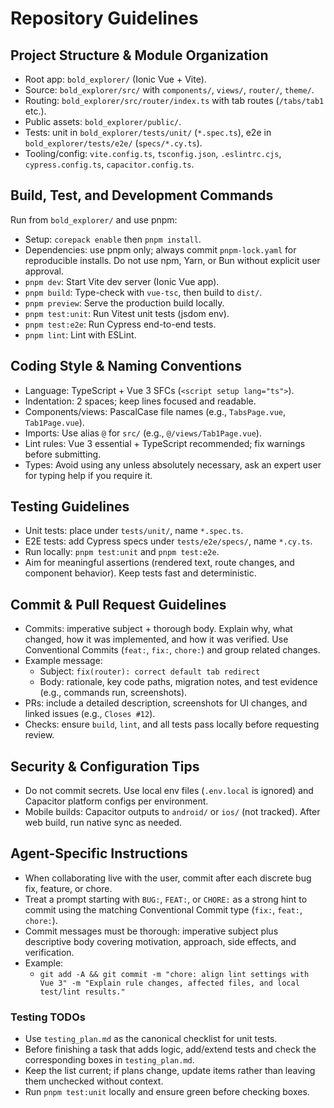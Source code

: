 # Repository Guidelines

## Project Structure & Module Organization

- Root app: `bold_explorer/` (Ionic Vue + Vite).
- Source: `bold_explorer/src/` with `components/`, `views/`, `router/`, `theme/`.
- Routing: `bold_explorer/src/router/index.ts` with tab routes (`/tabs/tab1` etc.).
- Public assets: `bold_explorer/public/`.
- Tests: unit in `bold_explorer/tests/unit/` (`*.spec.ts`), e2e in `bold_explorer/tests/e2e/` (`specs/*.cy.ts`).
- Tooling/config: `vite.config.ts`, `tsconfig.json`, `.eslintrc.cjs`, `cypress.config.ts`, `capacitor.config.ts`.

## Build, Test, and Development Commands

Run from `bold_explorer/` and use pnpm:

- Setup: `corepack enable` then `pnpm install`.
- Dependencies: use pnpm only; always commit `pnpm-lock.yaml` for reproducible installs. Do not use npm, Yarn, or Bun without explicit user approval.
- `pnpm dev`: Start Vite dev server (Ionic Vue app).
- `pnpm build`: Type-check with `vue-tsc`, then build to `dist/`.
- `pnpm preview`: Serve the production build locally.
- `pnpm test:unit`: Run Vitest unit tests (jsdom env).
- `pnpm test:e2e`: Run Cypress end-to-end tests.
- `pnpm lint`: Lint with ESLint.

## Coding Style & Naming Conventions

- Language: TypeScript + Vue 3 SFCs (`<script setup lang="ts">`).
- Indentation: 2 spaces; keep lines focused and readable.
- Components/views: PascalCase file names (e.g., `TabsPage.vue`, `Tab1Page.vue`).
- Imports: Use alias `@` for `src/` (e.g., `@/views/Tab1Page.vue`).
- Lint rules: Vue 3 essential + TypeScript recommended; fix warnings before submitting.
- Types: Avoid using any unless absolutely necessary, ask an expert user for typing help if you require it.

## Testing Guidelines

- Unit tests: place under `tests/unit/`, name `*.spec.ts`.
- E2E tests: add Cypress specs under `tests/e2e/specs/`, name `*.cy.ts`.
- Run locally: `pnpm test:unit` and `pnpm test:e2e`.
- Aim for meaningful assertions (rendered text, route changes, and component behavior). Keep tests fast and deterministic.

## Commit & Pull Request Guidelines

- Commits: imperative subject + thorough body. Explain why, what changed, how it was implemented, and how it was verified. Use Conventional Commits (`feat:`, `fix:`, `chore:`) and group related changes.
- Example message:
  - Subject: `fix(router): correct default tab redirect`
  - Body: rationale, key code paths, migration notes, and test evidence (e.g., commands run, screenshots).
- PRs: include a detailed description, screenshots for UI changes, and linked issues (e.g., `Closes #12`).
- Checks: ensure `build`, `lint`, and all tests pass locally before requesting review.

## Security & Configuration Tips

- Do not commit secrets. Use local env files (`.env.local` is ignored) and Capacitor platform configs per environment.
- Mobile builds: Capacitor outputs to `android/` or `ios/` (not tracked). After web build, run native sync as needed.

## Agent-Specific Instructions

- When collaborating live with the user, commit after each discrete bug fix, feature, or chore.
- Treat a prompt starting with `BUG:`, `FEAT:`, or `CHORE:` as a strong hint to commit using the matching Conventional Commit type (`fix:`, `feat:`, `chore:`).
- Commit messages must be thorough: imperative subject plus descriptive body covering motivation, approach, side effects, and verification.
- Example:
  - `git add -A && git commit -m "chore: align lint settings with Vue 3" -m "Explain rule changes, affected files, and local test/lint results."`

### Testing TODOs
- Use `testing_plan.md` as the canonical checklist for unit tests.
- Before finishing a task that adds logic, add/extend tests and check the corresponding boxes in `testing_plan.md`.
- Keep the list current; if plans change, update items rather than leaving them unchecked without context.
- Run `pnpm test:unit` locally and ensure green before checking boxes.
